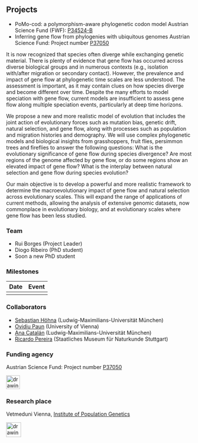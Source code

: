 ## Projects


* PoMo-cod: a polymorphism-aware phylogenetic codon model
  Austrian Science Fund (FWF): [P34524-B](https://pf.fwf.ac.at/en/research-in-practice/project-finder/53000)
* Inferring gene flow from phylogenies with ubiquitous genomes
  Austrian Science Fund: Project number [P37050](https://www.fwf.ac.at/forschungsradar/10.55776/P37050)


It is now recognized that species often diverge while exchanging genetic material. There is plenty of evidence that gene flow has occurred across diverse biological groups and in numerous contexts (e.g., isolation with/after migration or secondary contact). However, the prevalence and impact of gene flow at phylogenetic time scales are less understood. The assessment is important, as it may contain clues on how species diverge and become different over time. Despite the many efforts to model speciation with gene flow, current models are insufficient to assess gene flow along multiple speciation events, particularly at deep time horizons. 

We propose a new and more realistic model of evolution that includes the joint action of evolutionary forces such as mutation bias, genetic drift, natural selection, and gene flow, along with processes such as population and migration histories and demography. We will use complex phylogenetic models and biological insights from grasshoppers, fruit flies, persimmon trees and fireflies to answer the following questions: What is the evolutionary significance of gene flow during species divergence? Are most regions of the genome affected by gene flow, or do some regions show an elevated impact of gene flow? What is the interplay between natural selection and gene flow during species evolution? 

Our main objective is to develop a powerful and more realistic framework to determine the macroevolutionary impact of gene flow and natural selection across evolutionary scales. This will expand the range of applications of current methods, allowing the analysis of extensive genomic datasets, now commonplace in evolutionary biology, and at evolutionary scales where gene flow has been less studied. 

### Team

* Rui Borges (Project Leader)
* Diogo Ribeiro (PhD student)
* Soon a new PhD student

  
### Milestones

| Date  | Event  |
|---|---|
|    |   |



### Collaborators

* [Sebastian Höhna](https://hoehnalab.github.io//) (Ludwig-Maximilians-Universität München)
* [Ovidiu Paun](https://plantgenomics.univie.ac.at/about-us/group-members/ovidiu-paun/) (University of Vienna)
* [Ana Catalán](https://www.anacatalan-evolution.com/) (Ludwig-Maximilians-Universität München)
* [Ricardo Pereira](https://www.naturkundemuseum-bw.de/en/research/zoology/department-zoology/ricardo-pereira) (Staatliches Museum für Naturkunde Stuttgart)

### Funding agency

Austrian Science Fund: Project number [P37050](https://www.fwf.ac.at/forschungsradar/10.55776/P37050)

<img src="https://www.fwf.ac.at/fileadmin/Website/Logos/FWF_Logo.png" alt="drawing" height="37"/>



### Research place

Vetmeduni Vienna, [Institute of Population Genetics](https://www.vetmeduni.ac.at/en/population-genetics/)

<img src="https://encrypted-tbn0.gstatic.com/images?q=tbn:ANd9GcTqtEqWVgoHFUFuLA1IAJvk4-msp4ogQmS51dZiL7ik4z8KM5ZsLvSVWayBAB_ktNuCFw&usqp=CAU" alt="drawing" height="40"/>
